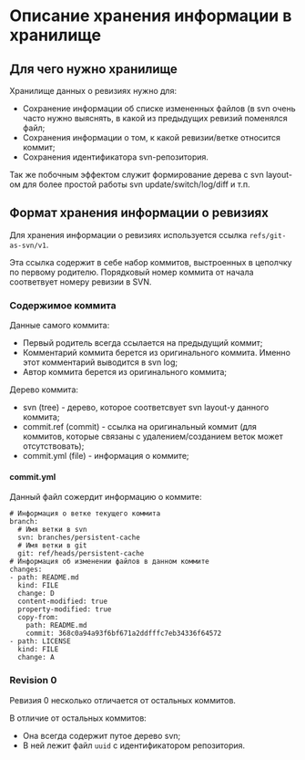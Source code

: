 # Описание хранения информации в хранилище
## Для чего нужно хранилище
Хранилище данных о ревизиях нужно для:

 * Сохранение информации об списке измененных файлов (в svn очень часто нужно 
 выяснять, в какой из предыдущих ревизий поменялся файл;
 * Сохранения информации о том, к какой ревизии/ветке относится коммит;
 * Сохранения идентификатора svn-репозитория.

Так же побочным эффектом служит формирование дерева с svn layout-ом для более
простой работы svn update/switch/log/diff и т.п. 

## Формат хранения информации о ревизиях
Для хранения информации о ревизиях используется ссылка `refs/git-as-svn/v1`.
 
Эта ссылка содержит в себе набор коммитов, выстроенных в цеполчку по первому 
родителю. Порядковый номер коммита от начала соответвует номеру ревизии в SVN.

### Содержимое коммита
Данные самого коммита:
 * Первый родитель всегда ссылается на предыдущий коммит;
 * Комментарий коммита берется из оригинального коммита. Именно этот комментарий выводится в svn log;
 * Автор коммита берется из оригинального коммита;
 
Дерево коммита:
 * svn (tree) - дерево, которое соответсвует svn layout-у данного коммита;
 * commit.ref (commit) - ссылка на оригинальный коммит (для коммитов, которые связаны с удалением/созданием веток может отсутствовать);
 * commit.yml (file) - информация о коммите;
  
#### commit.yml
Данный файл сожердит информацию о коммите:

    # Информация о ветке текущего коммита
    branch:
      # Имя ветки в svn
      svn: branches/persistent-cache
      # Имя ветки в git
      git: ref/heads/persistent-cache
    # Информация об изменении файлов в данном коммите
    changes:
    - path: README.md
      kind: FILE
      change: D
      content-modified: true
      property-modified: true
      copy-from:
        path: README.md
        commit: 368c0a94a93f6bf671a2ddfffc7eb34336f64572
    - path: LICENSE
      kind: FILE
      change: A

### Revision 0
Ревизия 0 несколько отличается от остальных коммитов.

В отличие от остальных коммитов:
 * Она всегда содержит путое дерево svn;
 * В ней лежит файл `uuid` с идентификатором репозитория.
